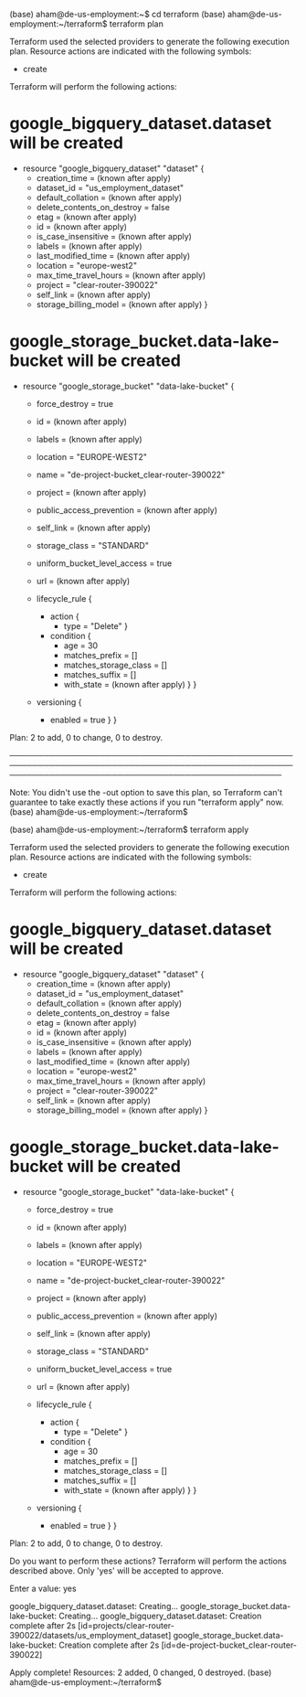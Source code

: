 (base) aham@de-us-employment:~$ cd terraform 
(base) aham@de-us-employment:~/terraform$ terraform plan

Terraform used the selected providers to generate the following execution plan. Resource actions are indicated with the following symbols:
  + create

Terraform will perform the following actions:

  # google_bigquery_dataset.dataset will be created
  + resource "google_bigquery_dataset" "dataset" {
      + creation_time              = (known after apply)
      + dataset_id                 = "us_employment_dataset"
      + default_collation          = (known after apply)
      + delete_contents_on_destroy = false
      + etag                       = (known after apply)
      + id                         = (known after apply)
      + is_case_insensitive        = (known after apply)
      + labels                     = (known after apply)
      + last_modified_time         = (known after apply)
      + location                   = "europe-west2"
      + max_time_travel_hours      = (known after apply)
      + project                    = "clear-router-390022"
      + self_link                  = (known after apply)
      + storage_billing_model      = (known after apply)
    }

  # google_storage_bucket.data-lake-bucket will be created
  + resource "google_storage_bucket" "data-lake-bucket" {
      + force_destroy               = true
      + id                          = (known after apply)
      + labels                      = (known after apply)
      + location                    = "EUROPE-WEST2"
      + name                        = "de-project-bucket_clear-router-390022"
      + project                     = (known after apply)
      + public_access_prevention    = (known after apply)
      + self_link                   = (known after apply)
      + storage_class               = "STANDARD"
      + uniform_bucket_level_access = true
      + url                         = (known after apply)

      + lifecycle_rule {
          + action {
              + type = "Delete"
            }
          + condition {
              + age                   = 30
              + matches_prefix        = []
              + matches_storage_class = []
              + matches_suffix        = []
              + with_state            = (known after apply)
            }
        }

      + versioning {
          + enabled = true
        }
    }

Plan: 2 to add, 0 to change, 0 to destroy.

────────────────────────────────────────────────────────────────────────────────────────────────────────────────────────────────────────────────────

Note: You didn't use the -out option to save this plan, so Terraform can't guarantee to take exactly these actions if you run "terraform apply" now.
(base) aham@de-us-employment:~/terraform$


(base) aham@de-us-employment:~/terraform$ terraform apply

Terraform used the selected providers to generate the following execution plan. Resource actions are indicated with the following symbols:
  + create

Terraform will perform the following actions:

  # google_bigquery_dataset.dataset will be created
  + resource "google_bigquery_dataset" "dataset" {
      + creation_time              = (known after apply)
      + dataset_id                 = "us_employment_dataset"
      + default_collation          = (known after apply)
      + delete_contents_on_destroy = false
      + etag                       = (known after apply)
      + id                         = (known after apply)
      + is_case_insensitive        = (known after apply)
      + labels                     = (known after apply)
      + last_modified_time         = (known after apply)
      + location                   = "europe-west2"
      + max_time_travel_hours      = (known after apply)
      + project                    = "clear-router-390022"
      + self_link                  = (known after apply)
      + storage_billing_model      = (known after apply)
    }

  # google_storage_bucket.data-lake-bucket will be created
  + resource "google_storage_bucket" "data-lake-bucket" {
      + force_destroy               = true
      + id                          = (known after apply)
      + labels                      = (known after apply)
      + location                    = "EUROPE-WEST2"
      + name                        = "de-project-bucket_clear-router-390022"
      + project                     = (known after apply)
      + public_access_prevention    = (known after apply)
      + self_link                   = (known after apply)
      + storage_class               = "STANDARD"
      + uniform_bucket_level_access = true
      + url                         = (known after apply)

      + lifecycle_rule {
          + action {
              + type = "Delete"
            }
          + condition {
              + age                   = 30
              + matches_prefix        = []
              + matches_storage_class = []
              + matches_suffix        = []
              + with_state            = (known after apply)
            }
        }

      + versioning {
          + enabled = true
        }
    }

Plan: 2 to add, 0 to change, 0 to destroy.

Do you want to perform these actions?
  Terraform will perform the actions described above.
  Only 'yes' will be accepted to approve.

  Enter a value: yes

google_bigquery_dataset.dataset: Creating...
google_storage_bucket.data-lake-bucket: Creating...
google_bigquery_dataset.dataset: Creation complete after 2s [id=projects/clear-router-390022/datasets/us_employment_dataset]
google_storage_bucket.data-lake-bucket: Creation complete after 2s [id=de-project-bucket_clear-router-390022]

Apply complete! Resources: 2 added, 0 changed, 0 destroyed.
(base) aham@de-us-employment:~/terraform$


